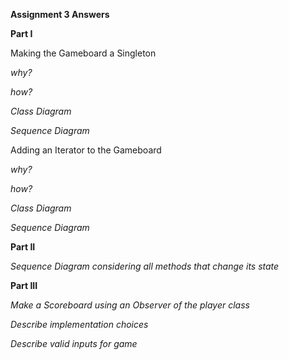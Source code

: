 **Assignment 3 Answers**

**Part I**

Making the Gameboard a Singleton

_why?_

_how?_

_Class Diagram_

_Sequence Diagram_

Adding an Iterator to the Gameboard

_why?_

_how?_

_Class Diagram_

_Sequence Diagram_

**Part II**

_Sequence Diagram considering all methods that change its state_

**Part III**

_Make a Scoreboard using an Observer of the player class_

_Describe implementation choices_

_Describe valid inputs for game_